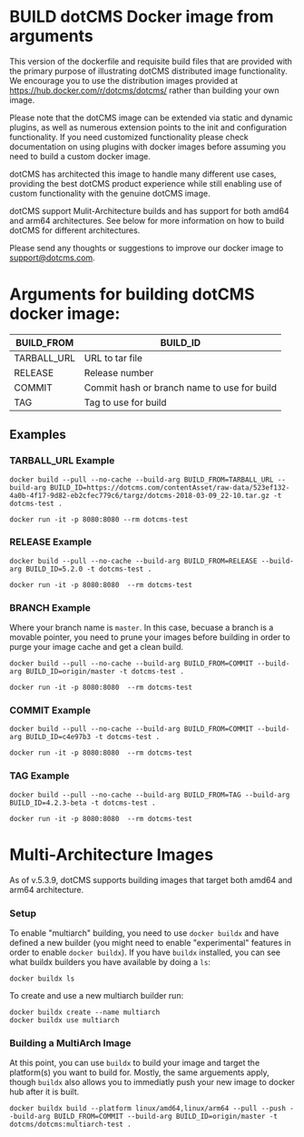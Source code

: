 # BUILD dotCMS Docker image from arguments 

This version of the dockerfile and requisite build files that are provided with the primary purpose of illustrating dotCMS distributed image functionality. We encourage you to use the distribution images provided at  https://hub.docker.com/r/dotcms/dotcms/ rather than building your own image.  

Please note that the dotCMS image can be extended via static and dynamic plugins, as well as numerous extension points to the init and configuration functionality.  If you need customized functionality please check documentation on using plugins with docker images before assuming you need to build a custom docker image. 

dotCMS has architected this image to handle many different use cases, providing the best dotCMS product experience while still enabling use of custom functionality with the genuine dotCMS image.

dotCMS support Mulit-Architecture builds and has support for both amd64 and arm64 architectures. See below for more information on how to build dotCMS for different architectures.

Please send any thoughts or suggestions to improve our docker image to support@dotcms.com. 


# Arguments for building dotCMS docker image: 

|  BUILD_FROM  | BUILD_ID                     |
| ------------ | ---------------              |
| TARBALL_URL  | URL to tar file              |
| RELEASE      | Release number               |
| COMMIT       | Commit hash or branch name to use for build |
| TAG          | Tag to use for build         |


## Examples 

### TARBALL_URL Example 
```
docker build --pull --no-cache --build-arg BUILD_FROM=TARBALL_URL --build-arg BUILD_ID=https://dotcms.com/contentAsset/raw-data/523ef132-4a0b-4f17-9d82-eb2cfec779c6/targz/dotcms-2018-03-09_22-10.tar.gz -t dotcms-test .

docker run -it -p 8080:8080 --rm dotcms-test
```

### RELEASE Example 
```
docker build --pull --no-cache --build-arg BUILD_FROM=RELEASE --build-arg BUILD_ID=5.2.0 -t dotcms-test .

docker run -it -p 8080:8080  --rm dotcms-test
```

### BRANCH Example 
Where your branch name is `master`.  In this case, becuase a branch is a movable pointer, you need to prune your
images before building in order to purge your image cache and get a clean build.
```
docker build --pull --no-cache --build-arg BUILD_FROM=COMMIT --build-arg BUILD_ID=origin/master -t dotcms-test .

docker run -it -p 8080:8080  --rm dotcms-test
```


### COMMIT Example 
```
docker build --pull --no-cache --build-arg BUILD_FROM=COMMIT --build-arg BUILD_ID=c4e97b3 -t dotcms-test .

docker run -it -p 8080:8080  --rm dotcms-test
```

### TAG Example 
```
docker build --pull --no-cache --build-arg BUILD_FROM=TAG --build-arg BUILD_ID=4.2.3-beta -t dotcms-test .

docker run -it -p 8080:8080  --rm dotcms-test
```


# Multi-Architecture Images
As of v.5.3.9, dotCMS supports building images that target both amd64 and arm64 architecture.  

### Setup
To enable "multiarch" building, you need to use `docker buildx` and have defined a new builder (you might need to enable "experimental" features in order to enable `docker buildx`). If you have `buildx` installed, you can see what buildx builders you have available by doing a `ls`:

```
docker buildx ls
```

To create and use a new multiarch builder run:
```
docker buildx create --name multiarch
docker buildx use multiarch
```

### Building a MultiArch Image

At this point, you can use `buildx` to build your image and target the platform(s) you want to build for.  Mostly, the same arguements apply, though `buildx` also allows you to immediatly push your new image to docker hub after it is built.

```
docker buildx build --platform linux/amd64,linux/arm64 --pull --push --build-arg BUILD_FROM=COMMIT --build-arg BUILD_ID=origin/master -t dotcms/dotcms:multiarch-test .

```
